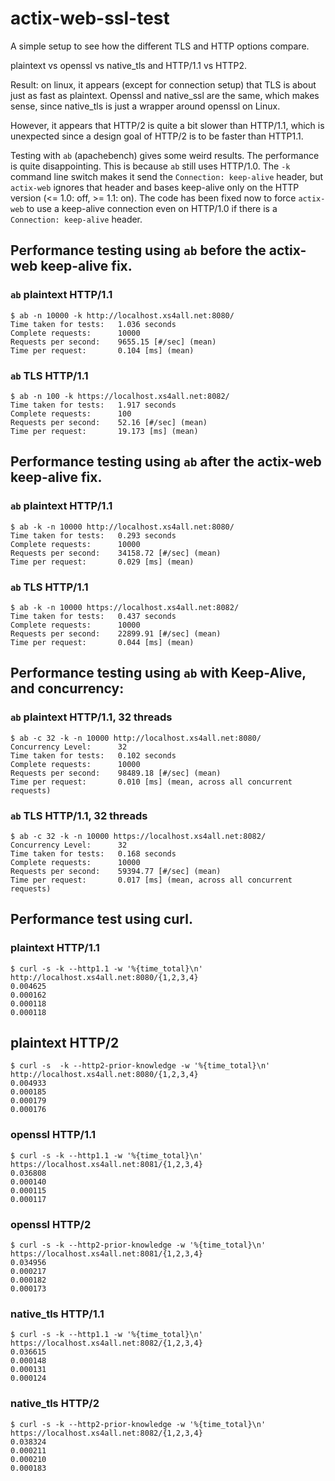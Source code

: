 # actix-web-ssl-test

A simple setup to see how the different TLS and HTTP options compare.

plaintext vs openssl vs native_tls and HTTP/1.1 vs HTTP2.

Result: on linux, it appears (except for connection setup) that TLS is about just as
fast as plaintext. Openssl and native_ssl are the same, which makes sense, since
native_tls is just a wrapper around openssl on Linux.

However, it appears that HTTP/2 is quite a bit slower than HTTP/1.1, which is
unexpected since a design goal of HTTP/2 is to be faster than HTTP1.1.

Testing with `ab` (apachebench) gives some weird results. The performance is quite
disappointing. This is because `ab` still uses HTTP/1.0. The `-k` command line
switch makes it send the `Connection: keep-alive` header, but `actix-web` ignores that
header and bases keep-alive only on the HTTP version (<= 1.0: off, >= 1.1: on).
The code has been fixed now to force `actix-web` to use a keep-alive connection even
on HTTP/1.0 if there is a `Connection: keep-alive` header.

## Performance testing using `ab` before the actix-web keep-alive fix.

### `ab` plaintext HTTP/1.1
```
$ ab -n 10000 -k http://localhost.xs4all.net:8080/
Time taken for tests:   1.036 seconds
Complete requests:      10000
Requests per second:    9655.15 [#/sec] (mean)
Time per request:       0.104 [ms] (mean)
```

### `ab` TLS HTTP/1.1
```
$ ab -n 100 -k https://localhost.xs4all.net:8082/
Time taken for tests:   1.917 seconds
Complete requests:      100
Requests per second:    52.16 [#/sec] (mean)
Time per request:       19.173 [ms] (mean)
```

## Performance testing using `ab` after the actix-web keep-alive fix.

### `ab` plaintext HTTP/1.1
```
$ ab -k -n 10000 http://localhost.xs4all.net:8080/
Time taken for tests:   0.293 seconds
Complete requests:      10000
Requests per second:    34158.72 [#/sec] (mean)
Time per request:       0.029 [ms] (mean)
```

### `ab` TLS HTTP/1.1
```
$ ab -k -n 10000 https://localhost.xs4all.net:8082/
Time taken for tests:   0.437 seconds
Complete requests:      10000
Requests per second:    22899.91 [#/sec] (mean)
Time per request:       0.044 [ms] (mean)
```

## Performance testing using `ab` with Keep-Alive, and concurrency:

### `ab` plaintext HTTP/1.1, 32 threads
```
$ ab -c 32 -k -n 10000 http://localhost.xs4all.net:8080/
Concurrency Level:      32
Time taken for tests:   0.102 seconds
Complete requests:      10000
Requests per second:    98489.18 [#/sec] (mean)
Time per request:       0.010 [ms] (mean, across all concurrent requests)
```

### `ab` TLS HTTP/1.1, 32 threads
```
$ ab -c 32 -k -n 10000 https://localhost.xs4all.net:8082/
Concurrency Level:      32
Time taken for tests:   0.168 seconds
Complete requests:      10000
Requests per second:    59394.77 [#/sec] (mean)
Time per request:       0.017 [ms] (mean, across all concurrent requests)
```

## Performance test using curl.

### plaintext HTTP/1.1
```
$ curl -s -k --http1.1 -w '%{time_total}\n' http://localhost.xs4all.net:8080/{1,2,3,4}
0.004625
0.000162
0.000118
0.000118
```

## plaintext HTTP/2
```
$ curl -s  -k --http2-prior-knowledge -w '%{time_total}\n' http://localhost.xs4all.net:8080/{1,2,3,4}
0.004933
0.000185
0.000179
0.000176
```

### openssl HTTP/1.1
```
$ curl -s -k --http1.1 -w '%{time_total}\n' https://localhost.xs4all.net:8081/{1,2,3,4}
0.036808
0.000140
0.000115
0.000117
```

### openssl HTTP/2
```
$ curl -s -k --http2-prior-knowledge -w '%{time_total}\n' https://localhost.xs4all.net:8081/{1,2,3,4}
0.034956
0.000217
0.000182
0.000173
```

### native_tls HTTP/1.1
```
$ curl -s -k --http1.1 -w '%{time_total}\n' https://localhost.xs4all.net:8082/{1,2,3,4}
0.036615
0.000148
0.000131
0.000124
```

### native_tls HTTP/2
```
$ curl -s -k --http2-prior-knowledge -w '%{time_total}\n' https://localhost.xs4all.net:8082/{1,2,3,4}
0.038324
0.000211
0.000210
0.000183
```


